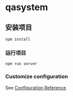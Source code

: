 # qasystem

## 安装项目
```
npm install
```

### 运行项目
```
npm run server
```

### Customize configuration
See [Configuration Reference](https://cli.vuejs.org/config/).
